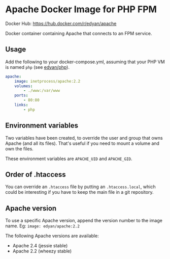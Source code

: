 # Apache Docker Image for PHP FPM
Docker Hub: https://hub.docker.com/r/edyan/apache

Docker container containing Apache that connects to an FPM service.

## Usage
Add the following to your docker-compose.yml, assuming that your PHP VM is named `php` (see  [edyan/php](https://github.com/edyan/docker-php)).

```yaml
apache:
    image: inetprocess/apache:2.2
    volumes:
        - ./www:/var/www
    ports:
        - 80:80
    links:
        - php


```


## Environment variables
Two variables have been created, to override the user and group that owns Apache (and all its files). 
That's useful if you need to mount a volume and own the files.

These environment variables are `APACHE_UID` and `APACHE_GID`. 


## Order of .htaccess
You can override an `.htaccess` file by putting an `.htaccess.local`, which could be interesting if you have to keep the main file in a git repository.


## Apache version
To use a specific Apache version, append the version number to the image name.
Eg: `image: edyan/apache:2.2`

The following Apache versions are available:
* Apache 2.4 (jessie stable)
* Apache 2.2 (wheezy stable)
